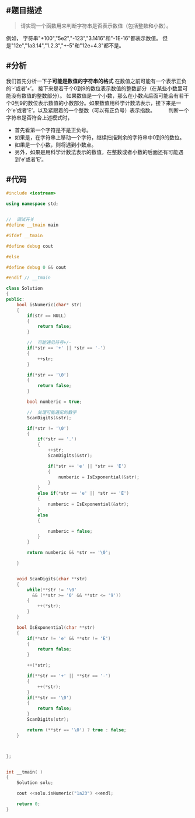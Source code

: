 

#题目描述
-------

>请实现一个函数用来判断字符串是否表示数值（包括整数和小数）。

例如，
字符串"+100","5e2","-123","3.1416"和"-1E-16"都表示数值。
但是"12e","1a3.14","1.2.3","+-5"和"12e+4.3"都不是。

#分析
-------

我们首先分析一下子**可能是数值的字符串的格式**
在数值之前可能有一个表示正负的’-‘或者’+’。
接下来是若干个0到9的数位表示数值的整数部分（在某些小数里可能没有数值的整数部分）。
如果数值是一个小数，那么在小数点后面可能会有若干个0到9的数位表示数值的小数部分。如果数值用科学计数法表示，接下来是一个’e’或者‘E’，以及紧跟着的一个整数（可以有正负号）表示指数。 
　　
判断一个字符串是否符合上述模式时，
*    首先看第一个字符是不是正负号。
*    如果是，在字符串上移动一个字符，继续扫描剩余的字符串中0到9的数位。
*    如果是一个小数，则将遇到小数点。
*    另外，如果是用科学计数法表示的数值，在整数或者小数的后面还有可能遇到’e’或者’E’。

#代码
-------

```cpp
#include <iostream>

using namespace std;


//  调试开关
#define __tmain main

#ifdef __tmain

#define debug cout

#else

#define debug 0 && cout

#endif // __tmain

class Solution
{
public:
    bool isNumeric(char* str)
    {
        if(str == NULL)
        {
            return false;
        }

        //  可能遇见符号+/-
        if(*str == '+' || *str == '-')
        {
            ++str;
        }

        if(*str == '\0')
        {
            return false;
        }

        bool numberic = true;

        //  处理可能遇见的数字
        ScanDigits(&str);

        if(*str != '\0')
        {
            if(*str == '.')
            {
                ++str;
                ScanDigits(&str);

                if(*str == 'e' || *str == 'E')
                {
                    numberic = IsExponential(&str);
                }
            }
            else if(*str == 'e' || *str == 'E')
            {
                numberic = IsExponential(&str);
            }
            else
            {

                numberic = false;
            }
        }

        return numberic && *str == '\0';

    }


    void ScanDigits(char **str)
    {
        while(**str != '\0'
          && (**str >= '0' && **str <= '9'))
        {
            ++(*str);
        }
    }

    bool IsExponential(char **str)
    {
        if(**str != 'e' && **str != 'E')
        {
            return false;
        }

        ++(*str);

        if(**str == '+' || **str == '-')
        {
            ++(*str);
        }
        if(**str == '\0')
        {
            return false;
        }
        ScanDigits(str);

        return (**str == '\0') ? true : false;
    }



};


int __tmain( )
{
    Solution solu;

    cout <<solu.isNumeric("1a23") <<endl;

    return 0;
}
```